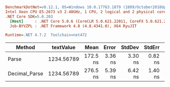 ``` ini

BenchmarkDotNet=v0.12.1, OS=Windows 10.0.17763.1879 (1809/October2018Update/Redstone5)
Intel Xeon CPU E5-2673 v3 2.40GHz, 1 CPU, 2 logical and 2 physical cores
.NET Core SDK=5.0.203
  [Host]     : .NET Core 5.0.6 (CoreCLR 5.0.621.22011, CoreFX 5.0.621.22011), X64 RyuJIT
  Job-BYVZPL : .NET Framework 4.8 (4.8.4341.0), X64 RyuJIT

Runtime=.NET 4.7.2  Toolchain=net472  

```
|        Method |  textValue |     Mean |   Error |  StdDev |  StdErr |      Min |      Max |   Median | Ratio | MannWhitney(5%) | RatioSD |
|-------------- |----------- |---------:|--------:|--------:|--------:|---------:|---------:|---------:|------:|---------------- |--------:|
|         Parse | 1234.56789 | 172.5 ns | 3.36 ns | 3.30 ns | 0.82 ns | 167.1 ns | 177.6 ns | 173.2 ns |  1.00 |            Base |    0.00 |
| Decimal_Parse | 1234.56789 | 276.5 ns | 5.39 ns | 6.42 ns | 1.40 ns | 264.4 ns | 287.7 ns | 277.9 ns |  1.60 |          Slower |    0.05 |
